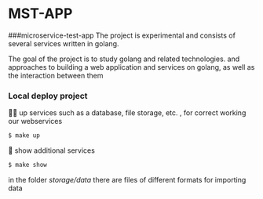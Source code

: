 # MST-APP

###microservice-test-app
The project is experimental and consists of several services written in golang.

The goal of the project is to study golang and related technologies.
and approaches to building a web application and services on golang, 
as well as the interaction between them

### Local deploy project
🚀🚀 up services such as a database, file storage, etc. , for correct working
our webservices

```sh
$ make up
```

👀 show additional services

```sh
$ make show
```

in the folder <i>storage/data</i> there are files of different formats for importing data